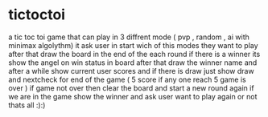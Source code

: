 # tictoctoi
a tic toc toi game that can play in 3 diffrent mode ( pvp , random , ai with minimax algolythm)
it ask user in start wich of this modes they want to play after that draw the board
in the end of the each round if there is a winner its show the angel on win status in board after that draw the winner name and after a while show current user scores
and if there is draw just show draw and nextcheck for end of the game ( 5 score if any one reach 5 game is over ) if game not over then clear the board and start a new round again
if we are in the game show the winner and ask user want to play again or not thats all :):)
